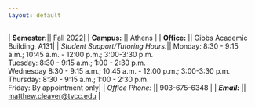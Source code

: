 ```yaml
---
layout: default
---
```

| **Semester:**|| Fall 2022|
| <strong>Campus:</strong>      || Athens                   |
| **Office:**       || Gibbs Academic Building, A131|
| *Student Support/Tutoring Hours:*||   Monday: 8:30 - 9:15 a.m.; 10:45 a.m. - 12:00 p.m.; 3:00-3:30 p.m.<br />Tuesday: 8:30 - 9:15 a.m.; 1:00 - 2:30 p.m.<br />Wednesday 8:30 - 9:15 a.m.; 10:45 a.m. - 12:00 p.m.; 3:00-3:30 p.m.<br />Thursday: 8:30 - 9:15 a.m.; 1:00 - 2:30 p.m.<br />Friday: By appointment only|
| *Office Phone:* || 903-675-6348                      |
| ***Email:***        || matthew.cleaver@tvcc.edu |
